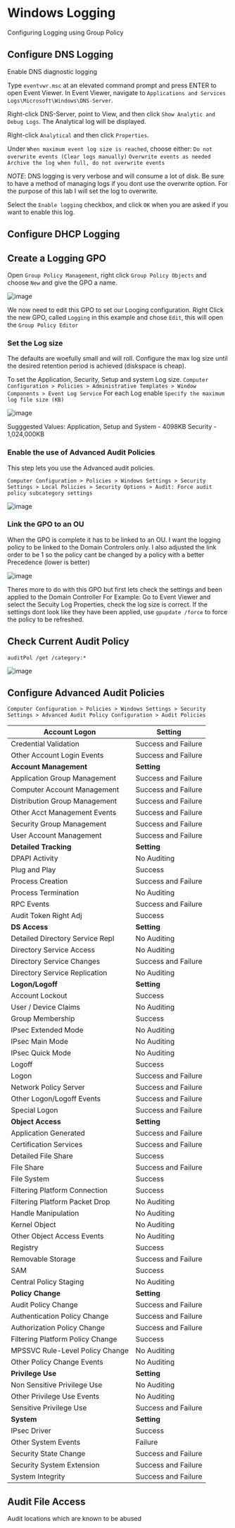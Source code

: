 # Windows Logging
Configuring Logging using Group Policy


## Configure DNS Logging
Enable DNS diagnostic logging

Type `eventvwr.msc` at an elevated command prompt and press ENTER to open Event Viewer.
In Event Viewer, navigate to `Applications and Services Logs\Microsoft\Windows\DNS-Server`.

Right-click DNS-Server, point to View, and then click `Show Analytic and Debug Logs`. The Analytical log will be displayed.

Right-click `Analytical` and then click `Properties`.

Under `When maximum event log size is reached`, choose either: 
`Do not overwrite events (Clear logs manually)`
`Overwrite events as needed`
`Archive the log when full, do not overwrite events`

*NOTE*: DNS logging is very verbose and will consume a lot of disk. Be sure to have a method of managing logs if you dont use the overwrite option.  For the purpose of this lab I will set the log to overwrite.

Select the `Enable logging` checkbox, and click `OK` when you are asked if you want to enable this log.

## Configure DHCP Logging




## Create a Logging GPO
Open `Group Policy Management`, right click `Group Policy Objects` and choose  `New` and give the  GPO a name.

![image](https://user-images.githubusercontent.com/53142047/197384282-7068a6bc-bae1-46ed-8438-82042d65fcb6.png)

We now need to edit this GPO to set our Looging configuration. Right Click the  new GPO, called `Logging` in this example and chose `Edit`, this will open the `Group Policy Editor`


### Set the Log size
The defaults are woefully small and will roll.  Configure the max log size until the desired  retention period is achieved (diskspace is cheap).

To set the Application, Security, Setup and system Log size.
`Computer Configuration > Policies > Administrative Templates > Window Components > Event Log Service`
For each  Log  enable `Specify the maximum log file size (KB)`

![image](https://user-images.githubusercontent.com/53142047/197384815-e5f0c26f-213d-44cf-9151-84e5bdfbd357.png)

Sugggested Values:
Application, Setup and System - 4098KB
Security - 1,024,000KB

### Enable the use of Advanced Audit Policies
This step  lets you use the Advanced audit policies.

`Computer Configuration > Policies > Windows Settings > Security Settings > Local Policies > Security Options > Audit: Force audit policy subcategory settings`

![image](https://user-images.githubusercontent.com/53142047/197385368-ca19b094-676e-47b9-97ca-9e75417b8d92.png)


### Link the GPO to an OU
When the GPO is  complete it has to be linked to an OU. I want the logging policy to be linked to the Domain Controlers only. I also  adjusted the  link order to be 1 so the policy cant be changed by a policy with a better Precedence (lower is better)

![image](https://user-images.githubusercontent.com/53142047/197386263-ca860914-082b-4e5a-9073-ebde887b09c1.png)

Theres more to do with this GPO  but first lets check the settings and been applied to the Domain Controller
For Example: Go to Event Viewer and  select the Secuity Log Properties, check the  log size is correct.
If the settings dont look like they have been applied, use `gpupdate /force` to force the policy to be refreshed.

## Check Current Audit Policy

```
auditPol /get /category:*
```
![image](https://user-images.githubusercontent.com/53142047/197388137-6534cc91-1716-4d4b-8a02-af04107478ee.png)


## Configure Advanced Audit Policies

`Computer Configuration > Policies > Windows Settings > Security Settings > Advanced Audit Policy Configuration > Audit Policies`

| __Account Logon__ | __Setting__ |
|-----------------|-----------|
| Credential Validation | Success and Failure |
| Other Account Login Events | Success and Failure |
| __Account Management__ | __Setting__ |
| Application Group Management | Success and Failure |
| Computer Account Management | Success and Failure |
| Distribution Group Management | Success and Failure |
| Other Acct Management Events | Success and Failure |
| Security Group Management | Success and Failure |
| User Account Management | Success and Failure |
|  __Detailed Tracking__ | __Setting__ |
| DPAPI Activity | No Auditing |
| Plug and Play | Success |
| Process Creation | Success and Failure |
| Process Termination | No Auditing |
| RPC Events | Success and Failure |
| Audit Token Right Adj | Success |
| __DS Access__ | __Setting__ |
| Detailed Directory Service Repl | No Auditing |
| Directory Service Access | No Auditing |
| Directory Service Changes | Success and Failure |
| Directory Service Replication | No Auditing |
| __Logon/Logoff__ | __Setting__ |
| Account Lockout | Success |
| User / Device Claims | No Auditing |
| Group Membership | Success |
| IPsec Extended Mode | No Auditing |
| IPsec Main Mode | No Auditing |
| IPsec Quick Mode | No Auditing |
| Logoff | Success |
| Logon | Success and Failure |
| Network Policy Server | Success and Failure |
| Other Logon/Logoff Events | Success and Failure |
| Special Logon | Success and Failure |
| __Object Access__ | __Setting__ |
| Application Generated | Success and Failure |
| Certification Services | Success and Failure |
| Detailed File Share | Success |
| File Share | Success and Failure |
| File System | Success |
| Filtering Platform Connection | Success |
| Filtering Platform Packet Drop | No Auditing |
| Handle Manipulation | No Auditing |
| Kernel Object | No Auditing |
| Other Object Access Events | No Auditing |
| Registry | Success |
| Removable Storage | Success and Failure |
| SAM | Success |
| Central Policy Staging | No Auditing |
| __Policy Change__ | __Setting__ |
| Audit Policy Change | Success and Failure
| Authentication Policy Change | Success and Failure |
| Authorization Policy Change | Success and Failure |
| Filtering Platform Policy Change | Success |
| MPSSVC Rule-Level Policy Change | No Auditing |
| Other Policy Change Events | No Auditing |
| __Privilege Use__ | __Setting__ |
| Non Sensitive Privilege Use | No Auditing |
| Other Privilege Use Events | No Auditing |
| Sensitive Privilege Use | Success and Failure |
| __System__ | __Setting__ |
| IPsec Driver | Success |
| Other System Events | Failure |
| Security State Change | Success and Failure |
| Security System Extension | Success and Failure |
| System Integrity | Success and Failure |



## Audit File Access 
Audit locations which are known to be abused

